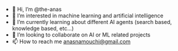 - 👋 Hi, I’m @the-anas
- 👀 I’m interested in machine learning and artificial intelligence
- 🌱 I’m currently learning about different AI agents (search based, knowledge based, etc...)
- 💞️ I’m looking to collaborate on AI or ML related projects
- 📫 How to reach me anasnamouchi@gmail.com

<!---
the-anas/the-anas is a ✨ special ✨ repository because its `README.md` (this file) appears on your GitHub profile.
You can click the Preview link to take a look at your changes.
--->
